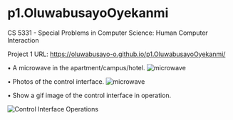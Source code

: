 # p1.OluwabusayoOyekanmi
CS 5331 - Special Problems in Computer Science: Human Computer Interaction

Project 1 URL: https://oluwabusayo-o.github.io/p1.OluwabusayoOyekanmi/


• A microwave in the apartment/campus/hotel.
![microwave](https://user-images.githubusercontent.com/78665905/107136635-cc960b80-68ca-11eb-971d-b69532c44266.jpeg)

•	Photos of the control interface.
![microwave](https://user-images.githubusercontent.com/78665905/107136635-cc960b80-68ca-11eb-971d-b69532c44266.jpeg)

•	Show a gif image of the control interface in operation.


![Control Interface Operations](https://user-images.githubusercontent.com/78665905/107136856-7a55ea00-68cc-11eb-8066-46732e836760.gif)

